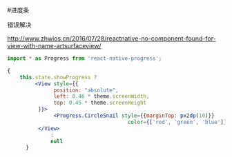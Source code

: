 #进度条

错误解决

http://www.zhwios.cn/2016/07/28/reactnative-no-component-found-for-view-with-name-artsurfaceview/

```jsx
import * as Progress from 'react-native-progress';

{
    this.state.showProgress ?
         <View style={{
               position: "absolute",
               left: 0.46 * theme.screenWidth,
               top: 0.45 * theme.screenHeight
          }}>
               <Progress.CircleSnail style={{marginTop: px2dp(10)}}
                                       color={['red', 'green', 'blue']}/>
          </View>
              :
              null
      }
```